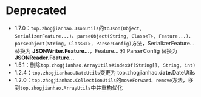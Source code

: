 # Deprecated

* 1.7.0：`top.zhogjianhao.JsonUtils`的`toJson(Object, SerializerFeature...)`、`parseObject(String, Class<T>, Feature...)`、`parseObject(String, Class<T>, ParserConfig)`方法，SerializerFeature... 替换为 **JSONWriter.Feature...**，Feature... 和 ParserConfig 替换为 **JSONReader.Feature...**
* 1.5.1：删除`top.zhogjianhao.ArrayUtils#indexOf(String[], String, int)`
* 1.2.4：`top.zhogjianhao.DateUtils`变更为 top.zhogjianhao.<b>date.</b>DateUtils
* 1.2.0：`top.zhogjianhao.CollectionUtils`的`moveForward、remove`方法，移到`top.zhogjianhao.ArrayUtils`中并重构优化
